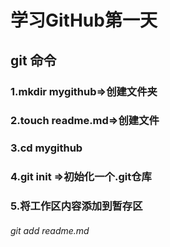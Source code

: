 ### 

# 学习GitHub第一天

## git 命令 

### 1.mkdir mygithub=>创建文件夹

### 2.touch readme.md=>创建文件

### 3.cd mygithub

### 4.git init =>初始化一个.git仓库

### 5.将工作区内容添加到暂存区

###### git add readme.md



